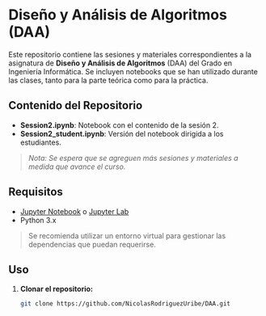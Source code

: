 # Diseño y Análisis de Algoritmos (DAA)

Este repositorio contiene las sesiones y materiales correspondientes a la asignatura de **Diseño y Análisis de Algoritmos** (DAA) del Grado en Ingeniería Informática. Se incluyen notebooks que se han utilizado durante las clases, tanto para la parte teórica como para la práctica.

## Contenido del Repositorio

- **Session2.ipynb**: Notebook con el contenido de la sesión 2.
- **Session2_student.ipynb**: Versión del notebook dirigida a los estudiantes.

> *Nota: Se espera que se agreguen más sesiones y materiales a medida que avance el curso.*

## Requisitos

- [Jupyter Notebook](https://jupyter.org/) o [Jupyter Lab](https://jupyter.org/)
- Python 3.x

> Se recomienda utilizar un entorno virtual para gestionar las dependencias que puedan requerirse.

## Uso

1. **Clonar el repositorio:**

   ```bash
   git clone https://github.com/NicolasRodriguezUribe/DAA.git
